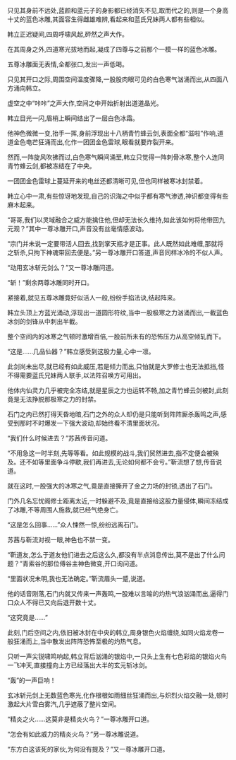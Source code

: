 
只见其身前不远处,蓝颜和蓝元子的身影都已经消失不见,取而代之的,则是一个身高十丈的蓝色冰雕,其面容生得雌雄难辨,看起来和蓝氏兄妹两人都有些相似。

韩立正迟疑间,四周呼啸风起,砰然之声大作。

在其周身之外,四道寒光拔地而起,凝成了四尊与之前那个一模一样的蓝色冰雕。

五尊冰雕面无表情,全都张口,发出一声低喝。

只见其开口之际,周围空间温度骤降,一股股肉眼可见的白色寒气汹涌而出,从四面八方涌向韩立。

虚空之中“咔咔”之声大作,空间之中开始折射出道道晶光。

韩立目光一闪,眉梢上瞬间结出了一层白色冰霜。

他神色微微一变,抬手一挥,身前浮现出十八柄青竹蜂云剑,表面全都“滋啦”作响,道道金色电芒狂涌而出,化作一团团金色雷球,眼看就要炸裂开来。

然而,一阵旋风吹拂而过,白色寒气瞬间涌至,韩立只觉得一阵刺骨冰寒,整个人连同青竹蜂云剑,都被冻结在了中央。

一团团金色雷球上蔓延开来的电丝还都清晰可见,但也同样被寒冰封禁着。

韩立心中一肃,有些惊讶地发现,自己的识海之中似乎都有寒气渗透,神识都变得有些麻木起来。

“哥哥,我们以灵域融合之威方能擒住他,但却无法长久维持,如此该如何将他带回九元观？”其中一尊冰雕开口,声音没有丝毫情感波动。

“宗门并未说一定要带活人回去,找到掌天瓶才是正事。此人既然如此难缠,那就将之斩杀,只拘下神魂带回去便是。”另一尊冰雕开口答道,声音同样冰冷的不似人声。

“动用玄冰斩元剑么？”又一尊冰雕问道。

“斩！”剩余两尊冰雕同时开口。

紧接着,就见五尊冰雕竟好似活人一般,纷纷手掐法诀,结起阵来。

韩立头顶上方蓝光涌动,浮现出一道圆形符纹,当中一股极寒之力汹涌而出,一截蓝色冰剑的剑锋从中刺出半截。

整个空间内的冰寒之气顿时激增百倍,一股前所未有的恐怖压力从高空倾轧而下。

“这是……几品仙器？”韩立感受到这股力量,心中一凛。

此剑尚未出尽,就已经有如此威压,若是倾力而出,只怕就是大罗修士也无法抵挡,怪不得需要蓝氏兄妹两人联手,以法阵召唤方可用出。

他体内仙灵力几乎被完全冻结,就是星辰之力也运转不畅,加之青竹蜂云剑被封,此刻竟是无法挣脱那极寒之力的封禁。

石门之内已然打得天昏地暗,石门之外的众人却仍是只能听到阵阵厮杀轰鸣之声,感受到那时不时爆发一下强大波动,却始终看不清里面状况。

“我们什么时候进去？”苏茜传音问道。

“不用急这一时半刻,先等等看。如此规模的战斗,我们贸然进去,指不定便会被殃及。还不如等里面争斗停歇,我们再进去,无论如何都不会亏。”靳流想了想,传音说道。

就在这时,一股强大的冰寒之气,竟是直接撕开了金之力场的封锁,透出了石门。

门外几名忘忧阁修士距离太近,一时躲避不及,竟是直接给这股力量侵体,瞬间冻结成了冰雕,不等周围人施救,就已经气绝身亡。

“这是怎么回事……”众人悚然一惊,纷纷远离石门。

苏茜与靳流对视一眼,神色也不禁一变。

“靳道友,怎么于道友他们进去之后这么久,都没有半点消息传出,莫不是出了什么问题？”青索谷的那位傅谷主神色微变,开口询问道。

“里面状况未明,我也无法确定。”靳流眉头一蹙,说道。

他的话音刚落,石门内就又传来一声轰鸣,一股难以言喻的灼热气浪汹涌而出,逼得门口众人不得已又向后退开数十丈。

“这究竟是……”

此刻,门后空间之内,依旧被冰封在中央的韩立,周身银色火焰缠绕,如同火焰龙卷一般狂涌而上,当中散发出阵阵恐怖至极的灼热气息。

只听一声尖锐啸鸣响起,韩立背后汹涌的银焰中,一只头上生有七色彩焰的银焰火鸟一飞冲天,直接撞向上方已经落出大半的玄元斩冰剑。

“轰”的一声巨响！

玄冰斩元剑上无数蓝色寒光,化作根根如雨细丝狂涌而出,与炽烈火焰交融一处,顿时激起大片雪白雾汽,几乎遮蔽了整片空间。

“精炎之火……这莫非是精炎火鸟？”一尊冰雕开口道。

“怎会有如此威力的精炎火鸟？”另一尊冰雕说道。

“东方白这该死的家伙,为何没有提及？”又一尊冰雕开口道。
